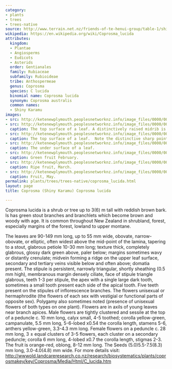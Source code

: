 ```yaml
---
category:
- plants
- trees
- trees-native
source: http://www.terrain.net.nz/friends-of-te-henui-group/table-1/shiny-karamu-coprosma-lucida.html
wikipedia: https://en.wikipedia.org/wiki/Coprosma_lucida
attributes:
  kingdom:
  - Plantae
  - Angiosperms
  - Eudicots
  - Asterids
  order: Gentianales
  family: Rubiaceae
  subfamily: Rubioideae
  tribe: Anthospermeae
  genus: Coprosma
  species: C lucida
  binomial name: Coprosma lucida
  synonym: Coprosma australis
  common names:
  - Shiny Karamu
images:
- src: http://ketenewplymouth.peoplesnetworknz.info/image_files/0000/0005/5969/Coprosma_lucida__Shining_karamu.JPG
- src: http://ketenewplymouth.peoplesnetworknz.info/image_files/0000/0007/2099/Shining_Karamu__Coprosma_lucida_-002.JPG
  caption: The top surface of a leaf. A distinctively raised midrib is visible.
- src: http://ketenewplymouth.peoplesnetworknz.info/image_files/0000/0005/5954/Coprosma_lucida__Shining_karamu-002.JPG
  caption: The top surface of a leaf.  Note the distinctive sharp point on the leaf.
- src: http://ketenewplymouth.peoplesnetworknz.info/image_files/0000/0005/5959/Coprosma_lucida__Shining_karamu-003.JPG
  caption: The under surface of a leaf.
- src: http://ketenewplymouth.peoplesnetworknz.info/image_files/0000/0007/2104/Shining_Karamu__Coprosma_lucida_-004.JPG
  caption: Green fruit February.
- src: http://ketenewplymouth.peoplesnetworknz.info/image_files/0000/0005/5974/Coprosma_lucida.JPG
  caption: Ripe fruit, March.
- src: http://ketenewplymouth.peoplesnetworknz.info/image_files/0000/0006/2089/Coprosma_lucida__Shining_karamu.JPG
  caption: Fruit, May.
permalink: plants/trees/trees-native/coprosma_lucida.html
layout: page
title: Coprosma (Shiny Karamu) Coprosma lucida

---
```

Coprosma lucida is a shrub or tree up to 3(6) m tall with reddish brown bark. Is has green stout branches and branchlets which become brown and woody with age. It is common throughout New Zealand in shrubland, forest, especially margins of the forest, lowland to upper montane. 

The leaves are 90-149 mm long, up to 55 mm wide, obovate, narrow-obovate, or elliptic, often widest above the mid-point of the lamina, tapering to a stout, glabrous petiole 10-30 mm long; texture thick, completely glabrous, glossy dark green above, paler below; margins sometimes wavy or distantly crenulate; midvein forming a ridge on the upper leaf surface, secondary and tertiary veins visible below and often above; domatia present.
The stipule is persistent, narrowly triangular, shortly sheathing (0.5 mm high), membranous margin densely ciliate, face of stipule triangle glabrous, teeth 1-3 per stipule, the apex with a single large dark tooth, sometimes a small tooth present each side of the apical tooth. Five teeth present on the stipules of inflorescence branches.
The flowers unisexual or hermaphrodite (the flowers of each sex with vestigial or functional parts of opposite sex). Polygamy also sometimes noted (presence of unisexual flowers of both types on one plant). Flowers are in axils of young leaves near branch apices. Male flowers are tightly clustered and sessile at the top of a peduncle c. 10 mm long, calyx small, 4-5 toothed; corolla yellow-green, campanulate, 5.5 mm long, 5-6-lobed x0.54 the corolla length, stamens 5-6, anthers yellow-green, 3.3-4.3 mm long. Female flowers on a peduncle c. 28 mm long, 3 ± equal clusters of 3-5 flowers, each cluster on a secondary peduncle; corolla 6 mm long, 4-lobed x0.7 the corolla length, stigmas 2-3. 
The fruit is orange-red, oblong, 8-12 mm long. The Seeds (5.0)5.5-7.5(8.3) mm long, 3.0-4.0(4.8) mm wide. 
For more details visit: <a href="http://wwwold.landcareresearch.co.nz/research/biosystematics/plants/coprosmakey/key/Coprosma/Media/Html/C_lucida.htm">http://wwwold.landcareresearch.co.nz/research/biosystematics/plants/coprosmakey/key/Coprosma/Media/Html/C_lucida.htm</a>
